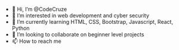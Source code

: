 - 👋 Hi, I’m @CodeCruze
- 👀 I’m interested in web development and cyber security
- 🌱 I’m currently learning HTML, CSS, Bootstrap, Javascript, React, Python
- 💞️ I’m looking to collaborate on beginner level projects
- 📫 How to reach me 

<!---
CodeCruze/CodeCruze is a ✨ special ✨ repository because its `README.md` (this file) appears on your GitHub profile.
You can click the Preview link to take a look at your changes.
--->
